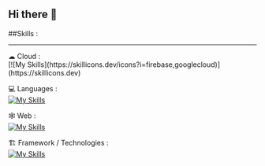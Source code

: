 ## Hi there 👋

<!--
**tanmayb08/tanmayb08** is a ✨ _special_ ✨ repository because its `README.md` (this file) appears on your GitHub profile.

Here are some ideas to get you started:

- 🔭 I’m currently working on ...
- 🌱 I’m currently learning ...
- 👯 I’m looking to collaborate on ...
- 🤔 I’m looking for help with ...
- 💬 Ask me about ...
- 📫 How to reach me: ...
- 😄 Pronouns: ...
- ⚡ Fun fact: ...
-->
##Skills : 
<hr>
☁ Cloud : <br>
[![My Skills](https://skillicons.dev/icons?i=firebase,googlecloud)](https://skillicons.dev)

💻 Languages : <br>
[![My Skills](https://skillicons.dev/icons?i=java,c,cpp,python)](https://skillicons.dev)

🕸 Web : <br>
[![My Skills](https://skillicons.dev/icons?i=django,html,css,javascript,jquery)](https://skillicons.dev)

🏗 Framework / Technologies : <br>
[![My Skills](https://skillicons.dev/icons?i=androidstudio,arduino,figma,net)](https://skillicons.dev)

